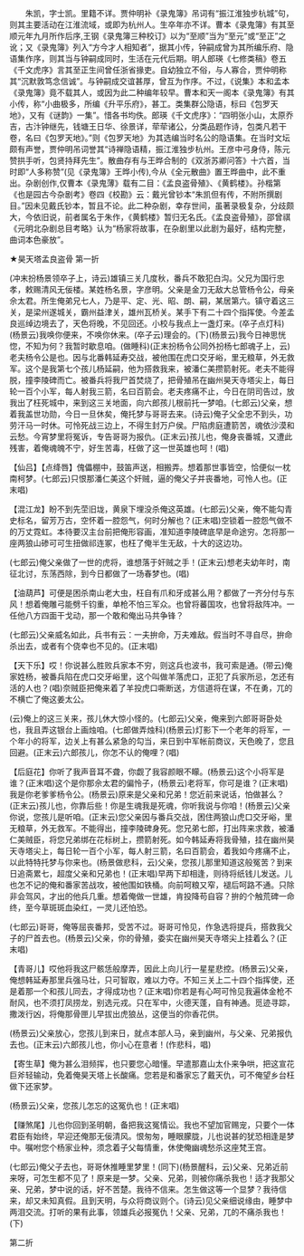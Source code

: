 <!-- { "loadSidebar": true } -->
　　朱凯，字士凯。里籍不详。贾仲明补《录鬼簿》吊词有“振江淮独步杭城”句，则其主要活动在江淮流域，或即为杭州人。生卒年亦不详。曹本《录鬼簿》有其至顺元年九月所作后序,王钢《录鬼簿三种校订》以为“至顺”当为“至元”或“至正”之讹；又《录鬼簿》列入“方今才人相知者”，据其小传，钟嗣成曾为其所编乐府、隐语集作序，则其当与钟嗣成同时，生活在元代后期。明人郎瑛《七修类稿》卷五《千文虎序》言其至正生间曾任浙省掾吏。自幼独立不俗，与人寡合，贾仲明称其“沉默敦笃念信诚”。与钟嗣成交谊甚厚，曾互为作序。不过，《说集》本和孟本《录鬼簿》竟不载其人，或因为此二种编年较早。曹本和天一阁本《录鬼簿》有其小传，称“小曲极多，所编《升平乐府》，甚工。类集群公隐语，标曰《包罗天地》，又有《谜韵》一集”。惜各书均佚。郎瑛《千文虎序》：“四明张小山，太原乔吉，古汴钟继先，钱塘王日华、徐景详，荦荦诸公，分类品题作诗，包类凡若干卷，名曰《包罗天地》。”则《包罗天地》为其选编当时名公的隐语集。在当时文坛颇有声誉，贾仲明吊词誉其“诗禅隐语精，振江淮独步杭州。王彦中弓身侍，陈元赞拱手听，包贤持拜先生”。散曲存有与王晔合制的《双浙苏卿问答》十六首，当时即“人多称赞”(见《录鬼簿》王晔小传),今从《全元散曲》置王晔曲中，此不重出。杂剧创作,仅曹本《录鬼薄》载有二目：《孟良盗骨殖》、《黄鹤楼》。孙楷第《也是园古今杂剧考》卷四《校勘》云：戴光曾钞本“朱凯但有传，不附所撰剧目。”因未见戴氏钞本，暂且不论。此二种杂剧，幸存世间，虽著录极复杂，分歧颇大，今依旧说，前者属名于朱作，《黄鹤楼》暂归无名氏。《孟良盗骨殖》，邵曾祺《元明北杂剧总目考略》认为“杨家将故事，在杂剧里以此剧为最好，结构完整，曲词本色豪放”。 

★昊天塔孟良盗骨
第一折

(冲末扮杨景领卒子上，诗云)雄镇三关几度秋，番兵不敢犯白沟。父兄为国行忠孝，敕赐清风无佞楼。某姓杨名景，字彦明。父亲是金刀无敌大总管杨令公，母亲佘太君。所生俺弟兄七人，乃是平、定、光、昭、朗、嗣，某居第六。镇守着这三关，是梁州遂城关，霸州益津关，雄州瓦桥关。某手下有二十四个指挥使。今差孟良巡绰边境去了，天色将晚，不见回还。小校与我点上一盏灯来。(卒子点灯科)(杨景云)我唤你便来，不唤你休来。(卒子云)理会的。(下)(杨景云)我今日神思恍惚，不知为何？我暂时歇息咱。(做睡科)(正末扮杨令公同外扮杨七郎魂子上，云)老夫杨令公是也。因与北番韩延寿交战，被他围在虎口交牙峪，里无粮草，外无救军。这个是我第七个孩儿杨延嗣，他为搭救我来，被潘仁美攒箭射死。老夫不能得脱，撞李陵碑而亡。被番兵将我尸首焚烧了，把骨殖吊在幽州昊天寺塔尖上，每日轮一百个小军，每人射我三箭，名曰百箭会。老夫疼痛不止，今日在阴司告过，放我出了枉死城中，来到这三关地面，向六郎孩儿根前托一梦咱。(七郎云)父亲，想着我盖世功勋，今日一旦休矣，俺托梦与哥哥去来。(诗云)俺子父全忠不到头，功劳汗马一时休。可怜死战三边上，不得生封万户侯。尸陷虏庭遭箭苦，魂依沙漠和云愁。今宵梦里将冤诉，专告哥哥为报仇。(正末云)孩儿也，俺身丧番城，又遭此残害，着俺魂魄不宁，好生苦毒，枉做了这一世英雄也呵！(唱)

【仙吕】【点绛唇】傀儡棚中，鼓笛声送，相搬弄。想着那世事皆空，恰便似一枕南柯梦。(七郎云)只恨那潘仁美这个奸贼，逼的俺父子并丧番地，可怜人也。(正末唱)

【混江龙】盼不到先茔旧垅，黄泉下埋没杀俺这英雄。(七郎云)父亲，俺不能勾青史标名，留芳万古，空怀着一腔怨气，何时分解也？(正末唱)空锁着一腔怨气做不的万丈霓虹。本待要汉主台前把俺形容画，准知道李陵碑底早是命途穷。怎将那一座两狼山碜可可生扭做祁连冢，也枉了俺半生无敌，十大的这边功。

(七郎云)俺父亲做了一世的虎将，谁想落于奸贼之手！(正末云)想老夫幼年时，南征北讨，东荡西除，到今日都做了一场春梦也。(唱)

【油葫芦】可便是困杀南山老大虫，枉自有爪和牙成甚么用？都做了一齐分付与东风！想着俺雕弓能劈千钧重，单枪不怕三军众。也曾将蕃国攻，也曾将敌阵冲。一任他八方四面干戈动，那一个敢和俺出马共争锋？

(七郎云)父亲威名如此，兵书有云：一夫拚命，万夫难敌。假当时不寻自尽，拚命杀出去，或者有个侥幸也不见的。(正末唱)

【天下乐】哎！你说甚么胜败兵家本不穷，则这兵也波书，我可索是通。(带云)俺家姓杨，被番兵陷在虎口交牙峪里，这个叫做羊落虎口，正犯了兵家所忌，怎还有活的人也？(唱)奈贼臣把俺来着了羊投虎口嘶断送，方信道将在谋，不在勇，兀的不横亡了俺这姜太公。

(云)俺上的这三关来，孩儿休大惊小怪的。(七郎云)父亲，俺来到六郎哥哥卧处也，我且弄这银台上画烛咱。(七郎做弄烛科)(杨景云)灯影下一个老年的将军，一个年小的将军，边关上有甚么紧急的勾当，来日到中军帐前商议，天色晚了，您且回避。(正末云)六郎孩儿，你怎不认的俺哩？(唱)

【后庭花】你听了我声音耳不聋，你觑了我容颜眼不矇。(杨景云)这个小将军是谁？(正末唱)这个是你那佘太君的偏怜子，(杨景云)老将军，你可是谁？(正末唱)我是你老爹爹杨令公。(杨景云)原来是父亲和兄弟！您近前来说话，怕做甚么？(正末云)孩儿也，你靠后些！你是生魂我是死魂，你听我说与你咱！(杨景云)父亲你说，您孩儿是听咱。(正末云)您父亲因与番兵交战，困住两狼山虎口交牙峪，里无粮草，外无救军。不能得出，撞李陵碑身死。您兄弟七郎，打出阵来求救，被潘仁美贼臣，将您兄弟绑在花标树上，攒箭射死。如今韩延寿将我骨殖，挂在幽州昊天寺塔尖上，每日轮一百个小军，每人射三箭，名曰百箭会，着我如今疼痛不止，以此特特托梦与你来也。(杨景做悲科，云)父亲，您孩儿那里知道这般冤苦？到来日追斋累七，超度父亲和兄弟也！(正末唱)早两下却相逢，则待将纸钱儿发送。儿也怎不记的俺和番家苦战攻，被他围如铁桶。向前呵粮又窄，褪后呵路不通。只除非会驾风，才出的他兵几重。想着俺做一世雄，肯投降苟自容？拚的个触荒碑一命终，至今草斑斑血染红，一灵儿还怕恐。

(七郎云)哥哥，俺等屈丧番邦，受苦不过。哥哥可怜见，作急选将提兵，搭救我父子的尸首去也。(杨景云)父亲，你的骨殖，委实在幽州昊天寺塔尖上挂着么？(正末唱)

【青哥儿】哎他将我这尸骸恁般摩弄，因此上向儿行一星星悲控。(杨景云)父亲，俺想韩延寿那里兵强马壮，只可智取，难以力夺。不知三关上二十四个指挥使，还是着那一个和孩儿同去，才得成功也？(正末唱)你若是有心呵可怜见我遍体金枪不耐风，也不须打凤捞龙，别选元戎。只在军中，火德天蓬，自有神通。觅迹寻踪，撒泼行凶，将俺那骨匣儿早拔出虎狼丛，这便当的你香花供。

(杨景云)父亲放心，您孩儿到来日，就点本部人马，亲到幽州，与父亲、兄弟报仇去也。(正末云)六郎孩儿也，你小心在意者！(作悲科，唱)

【寄生草】俺为甚么泪频挥，也只要您心暗懂。早遣那嘉山太仆来争哄，把这宣花巨斧轻输动，免着俺昊天塔上长酸痛。您若是和番家忘了戴天仇，可不俺望乡台枉做下还家梦。

(杨景云)父亲，您孩儿怎忘的这冤仇也！(正末唱)

【赚煞尾】儿也你回到圣明朝，备把我这冤情讼。我也不望加官赐宠，只要个一体君臣有始终，早迎还俺那无佞清风。恨匆匆，睡眼朦胧，儿也说甚的犹恐相逢是梦中。嘱咐您个杨家业种，须念着子父每情重，休使俺幽魂愁杀这座梵王宫。

(七郎云)俺父子去也，哥哥休推睡里梦里！(同下)(杨景醒科，云)父亲、兄弟近前来呀，可怎生都不见了！原来是一梦。父亲、兄弟，则被你痛杀我也！适才我那父亲、兄弟，梦中说的话，好不苦楚。我待不信来。怎生做这等一个显梦？我待信来，却又未知真假。且到天明，与众将商议则个。(诗云)见父亲细说缘由，睡梦中两泪交流。打听的果有此事，领雄兵必报冤仇！父亲、兄弟，兀的不痛杀我也！(下)

第二折

